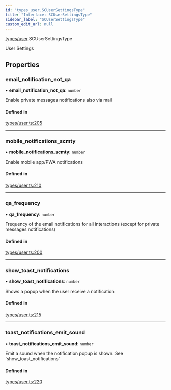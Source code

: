 ```yaml
---
id: "types_user.SCUserSettingsType"
title: "Interface: SCUserSettingsType"
sidebar_label: "SCUserSettingsType"
custom_edit_url: null
---
```


[types/user](../modules/types_user).SCUserSettingsType

User Settings

## Properties

### email\_notification\_not\_qa

• **email\_notification\_not\_qa**: `number`

Enable private messages notifications also via mail

#### Defined in

[types/user.ts:205](https://github.com/selfcommunity/community-ui/blob/0c5b0c7/packages/sc-core/src/types/user.ts#L205)

___

### mobile\_notifications\_scmty

• **mobile\_notifications\_scmty**: `number`

Enable mobile app/PWA notifications

#### Defined in

[types/user.ts:210](https://github.com/selfcommunity/community-ui/blob/0c5b0c7/packages/sc-core/src/types/user.ts#L210)

___

### qa\_frequency

• **qa\_frequency**: `number`

Frequency of the email notifications for all interactions (except for private messages notifications)

#### Defined in

[types/user.ts:200](https://github.com/selfcommunity/community-ui/blob/0c5b0c7/packages/sc-core/src/types/user.ts#L200)

___

### show\_toast\_notifications

• **show\_toast\_notifications**: `number`

Shows a popup when the user receive a notification

#### Defined in

[types/user.ts:215](https://github.com/selfcommunity/community-ui/blob/0c5b0c7/packages/sc-core/src/types/user.ts#L215)

___

### toast\_notifications\_emit\_sound

• **toast\_notifications\_emit\_sound**: `number`

Emit a sound when the notification popup is shown. See 'show_toast_notifications'

#### Defined in

[types/user.ts:220](https://github.com/selfcommunity/community-ui/blob/0c5b0c7/packages/sc-core/src/types/user.ts#L220)

